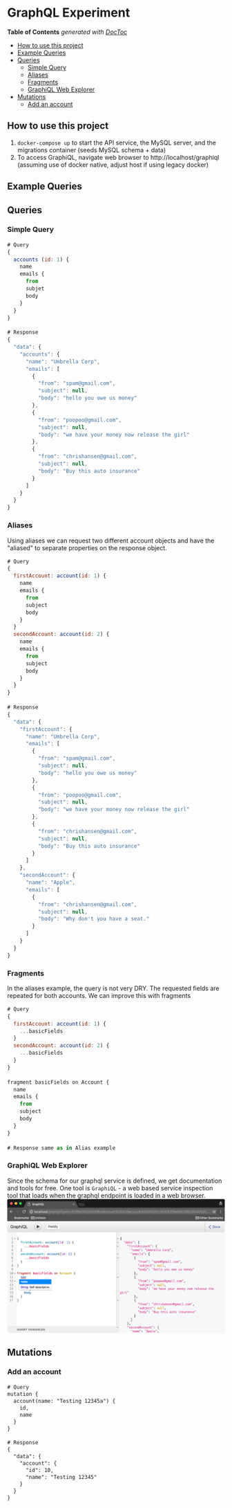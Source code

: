 # GraphQL Experiment

<!-- START doctoc generated TOC please keep comment here to allow auto update -->
<!-- DON'T EDIT THIS SECTION, INSTEAD RE-RUN doctoc TO UPDATE -->
**Table of Contents**  *generated with [DocToc](https://github.com/thlorenz/doctoc)*

- [How to use this project](#how-to-use-this-project)
- [Example Queries](#example-queries)
- [Queries](#queries)
  - [Simple Query](#simple-query)
  - [Aliases](#aliases)
  - [Fragments](#fragments)
  - [GraphiQL Web Explorer](#graphiql-web-explorer)
- [Mutations](#mutations)
  - [Add an account](#add-an-account)

<!-- END doctoc generated TOC please keep comment here to allow auto update -->

## How to use this project
1. `docker-compose up` to start the API service, the MySQL server, and the migrations container (seeds MySQL schema + data)
2. To access GraphiQL, navigate web browser to http://localhost/graphiql (assuming use of docker native, adjust host if using legacy docker)

## Example Queries

## Queries

### Simple Query
```js
# Query
{
  accounts (id: 1) {
    name
    emails {
      from
      subjet
      body
    }
  }
}

# Response
{
  "data": {
    "accounts": {
      "name": "Umbrella Corp",
      "emails": [
        {
          "from": "spam@gmail.com",
          "subject": null,
          "body": "hello you owe us money"
        },
        {
          "from": "poopoo@gmail.com",
          "subject": null,
          "body": "we have your money now release the girl"
        },
        {
          "from": "chrishansen@gmail.com",
          "subject": null,
          "body": "Buy this auto insurance"
        }
      ]
    }
  }
}
```

### Aliases
Using aliases we can request two different account objects and have the "aliased" to separate
properties on the response object.
```js
# Query
{
  firstAccount: account(id: 1) {
    name
    emails {
      from
      subject
      body
    }
  }
  secondAccount: account(id: 2) {
    name
    emails {
      from
      subject
      body
    }
  }
}

# Response
{
  "data": {
    "firstAccount": {
      "name": "Umbrella Corp",
      "emails": [
        {
          "from": "spam@gmail.com",
          "subject": null,
          "body": "hello you owe us money"
        },
        {
          "from": "poopoo@gmail.com",
          "subject": null,
          "body": "we have your money now release the girl"
        },
        {
          "from": "chrishansen@gmail.com",
          "subject": null,
          "body": "Buy this auto insurance"
        }
      ]
    },
    "secondAccount": {
      "name": "Apple",
      "emails": [
        {
          "from": "chrishansen@gmail.com",
          "subject": null,
          "body": "Why don't you have a seat."
        }
      ]
    }
  }
}
```

### Fragments
In the aliases example, the query is not very DRY. The requested fields are repeated for both accounts.
We can improve this with fragments
```js
# Query
{
  firstAccount: account(id: 1) {
    ...basicFields
  }
  secondAccount: account(id: 2) {
    ...basicFields
  }
}

fragment basicFields on Account {
  name
  emails {
    from
    subject
    body
  }
}

# Response same as in Alias example
```

### GraphiQL Web Explorer
Since the schema for our graphql service is defined, we get documentation and tools for free. One tool is `GraphiQL` - 
a web based service inspection tool that loads when the graphql endpoint is loaded in a web browser.
![./graphiql_example.png](./graphiql_example.png)

## Mutations

### Add an account
```
# Query
mutation {
  account(name: "Testing 12345a") {
    id,
    name
  }
}

# Response
{
  "data": {
    "account": {
      "id": 10,
      "name": "Testing 12345"
    }
  }
}
```
